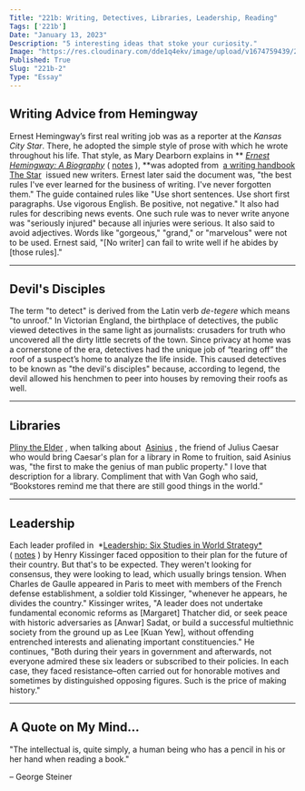 ```yaml
---
Title: "221b: Writing, Detectives, Libraries, Leadership, Reading"
Tags: ['221b']
Date: "January 13, 2023"
Description: "5 interesting ideas that stoke your curiosity."
Image: "https://res.cloudinary.com/dde1q4ekv/image/upload/v1674759439/221b_OG_ifioi4.png"
Published: True
Slug: "221b-2"
Type: "Essay"
---
```


## Writing Advice from Hemingway

Ernest Hemingway’s first real writing job was as a reporter at the *Kansas City Star*. There, he adopted the simple style of prose with which he wrote throughout his life. That style, as Mary Dearborn explains in ** *[Ernest Hemingway: A Biography](https://a.co/d/i9UcKJs)* ( [notes](https://www.dltn.io/posts/ernest-hemingway) ), **was adopted from  [a writing handbook The Star](https://www.pinterest.com/pin/star-style-guide-110-rules-of-writing-ernest-hemingway-said-those-were-the-best-rules-i-ever-learned-for-the-b--440156563553793781/)  issued new writers. Ernest later said the document was, "the best rules I've ever learned for the business of writing. I've never forgotten them." The guide contained rules like "Use short sentences. Use short first paragraphs. Use vigorous English. Be positive, not negative." It also had rules for describing news events. One such rule was to never write anyone was "seriously injured" because all injuries were serious. It also said to avoid adjectives. Words like "gorgeous," "grand," or "marvelous" were not to be used. Ernest said, "[No writer] can fail to write well if he abides by [those rules]."

---

## Devil's Disciples

The term "to detect" is derived from the Latin verb *de-tegere* which means "to unroof." In Victorian England, the birthplace of detectives, the public viewed detectives in the same light as journalists: crusaders for truth who uncovered all the dirty little secrets of the town. Since privacy at home was a cornerstone of the era, detectives had the unique job of “tearing off” the roof of a suspect’s home to analyze the life inside. This caused detectives to be known as "the devil's disciples" because, according to legend, the devil allowed his henchmen to peer into houses by removing their roofs as well.

---

## Libraries

[Pliny the Elder](https://en.wikipedia.org/wiki/Pliny_the_Elder) , when talking about  [Asinius](https://en.wikipedia.org/wiki/Gaius_Asinius_Pollio) , the friend of Julius Caesar who would bring Caesar's plan for a library in Rome to fruition, said Asinius was, "the first to make the genius of man public property." I love that description for a library. Compliment that with Van Gogh who said, “Bookstores remind me that there are still good things in the world.”

---

## Leadership

Each leader profiled in  [](https://www.amazon.com/Leadership-Six-Studies-World-Strategy/dp/0593489446)*[Leadership: Six Studies in World Strategy*](https://a.co/d/eTx5tlx)  ( [notes](https://www.dltn.io/posts/leadership) ) by Henry Kissinger faced opposition to their plan for the future of their country. But that's to be expected. They weren't looking for consensus, they were looking to lead, which usually brings tension. When Charles de Gaulle appeared in Paris to meet with members of the French defense establishment, a soldier told Kissinger, "whenever he appears, he divides the country." Kissinger writes, "A leader does not undertake fundamental economic reforms as [Margaret] Thatcher did, or seek peace with historic adversaries as [Anwar] Sadat, or build a successful multiethnic society from the ground up as Lee [Kuan Yew], without offending entrenched interests and alienating important constituencies." He continues, "Both during their years in government and afterwards, not everyone admired these six leaders or subscribed to their policies. In each case, they faced resistance–often carried out for honorable motives and sometimes by distinguished opposing figures. Such is the price of making history."

---

## A Quote on My Mind...

"The intellectual is, quite simply, a human being who has a pencil in his or her hand when reading a book."

– George Steiner